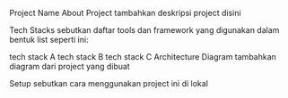 Project Name
About Project
tambahkan deskripsi project disini

Tech Stacks
sebutkan daftar tools dan framework yang digunakan dalam bentuk list seperti ini:

tech stack A
tech stack B
tech stack C
Architecture Diagram
tambahkan diagram dari project yang dibuat

Setup
sebutkan cara menggunakan project ini di lokal